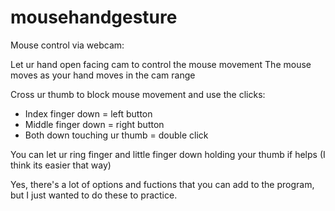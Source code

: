# mousehandgesture
Mouse control via webcam:

Let ur hand open facing cam to control the mouse movement
The mouse moves as your hand moves in the cam range

Cross ur thumb to block mouse movement and use the clicks:
- Index finger down = left button
- Middle finger down = right button
- Both down touching ur thumb = double click

You can let ur ring finger and little finger down holding your thumb if helps (I think its easier that way)


Yes, there's a lot of options and fuctions that you can add to the program, but I just wanted to do these to practice.

